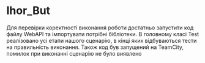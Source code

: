 # Ihor_But
Для перевірки коректності виконання роботи достатньо запустити код файлу WebAPI та імпортувати потрібні бібліотеки. В головному класі Test реалізовано усі етапи нашого сценарію, в кінці яких відбуваються тести на правильність виконання. Також код був запущений на TeamCity, помилок при виконанні сценарію не було виявлено
